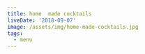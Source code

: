```yaml
---
title: home  made cocktails
liveDate: '2018-09-07'
image: /assets/img/home-made-cocktails.jpg
tags:
  - menu
---
```


